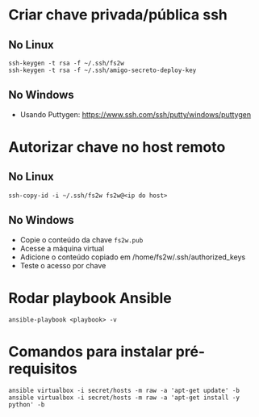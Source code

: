 # Criar chave privada/pública ssh

## No Linux

```
ssh-keygen -t rsa -f ~/.ssh/fs2w
ssh-keygen -t rsa -f ~/.ssh/amigo-secreto-deploy-key
```

## No Windows

- Usando Puttygen: https://www.ssh.com/ssh/putty/windows/puttygen

# Autorizar chave no host remoto

## No Linux

```
ssh-copy-id -i ~/.ssh/fs2w fs2w@<ip do host>
```

## No Windows

- Copie o conteúdo da chave `fs2w.pub`
- Acesse a máquina virtual
- Adicione o conteúdo copiado em /home/fs2w/.ssh/authorized_keys
- Teste o acesso por chave

# Rodar playbook Ansible

```
ansible-playbook <playbook> -v
```

# Comandos para instalar pré-requisitos

```
ansible virtualbox -i secret/hosts -m raw -a 'apt-get update' -b
ansible virtualbox -i secret/hosts -m raw -a 'apt-get install -y python' -b
```
